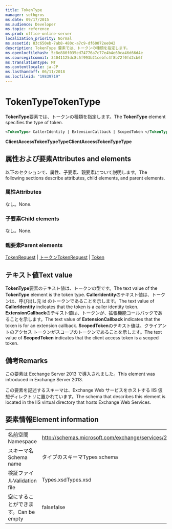 ```yaml
---
title: TokenType
manager: sethgros
ms.date: 09/17/2015
ms.audience: Developer
ms.topic: reference
ms.prod: office-online-server
localization_priority: Normal
ms.assetid: 83c650eb-7ab8-480c-a7c9-df60072ee042
description: TokenType 要素では、トークンの種類を指定します。
ms.openlocfilehash: 5c8e880f035ed74776a7c77e4b4e60ca46d66d4e
ms.sourcegitcommit: 34041125dc8c5f993b21cebfc4f8b72f0fd2cb6f
ms.translationtype: MT
ms.contentlocale: ja-JP
ms.lasthandoff: 06/11/2018
ms.locfileid: "19839719"
---
```

# <a name="tokentype"></a><span data-ttu-id="b7bf4-103">TokenType</span><span class="sxs-lookup"><span data-stu-id="b7bf4-103">TokenType</span></span>

<span data-ttu-id="b7bf4-104">**TokenType**要素では、トークンの種類を指定します。</span><span class="sxs-lookup"><span data-stu-id="b7bf4-104">The **TokenType** element specifies the type of token.</span></span> 
  
```XML
<TokenType> CallerIdentity | ExtensionCallback | ScopedToken </TokenType>
```

 <span data-ttu-id="b7bf4-105">**ClientAccessTokenTypeType**</span><span class="sxs-lookup"><span data-stu-id="b7bf4-105">**ClientAccessTokenTypeType**</span></span>
## <a name="attributes-and-elements"></a><span data-ttu-id="b7bf4-106">属性および要素</span><span class="sxs-lookup"><span data-stu-id="b7bf4-106">Attributes and elements</span></span>

<span data-ttu-id="b7bf4-107">以下のセクションで、属性、子要素、親要素について説明します。</span><span class="sxs-lookup"><span data-stu-id="b7bf4-107">The following sections describe attributes, child elements, and parent elements.</span></span>
  
### <a name="attributes"></a><span data-ttu-id="b7bf4-108">属性</span><span class="sxs-lookup"><span data-stu-id="b7bf4-108">Attributes</span></span>

<span data-ttu-id="b7bf4-109">なし。</span><span class="sxs-lookup"><span data-stu-id="b7bf4-109">None.</span></span>
  
### <a name="child-elements"></a><span data-ttu-id="b7bf4-110">子要素</span><span class="sxs-lookup"><span data-stu-id="b7bf4-110">Child elements</span></span>

<span data-ttu-id="b7bf4-111">なし。</span><span class="sxs-lookup"><span data-stu-id="b7bf4-111">None.</span></span>
  
### <a name="parent-elements"></a><span data-ttu-id="b7bf4-112">親要素</span><span class="sxs-lookup"><span data-stu-id="b7bf4-112">Parent elements</span></span>

<span data-ttu-id="b7bf4-113">[TokenRequest](tokenrequest.md) | [トークン](token.md)</span><span class="sxs-lookup"><span data-stu-id="b7bf4-113">[TokenRequest](tokenrequest.md) | [Token](token.md)</span></span>
  
## <a name="text-value"></a><span data-ttu-id="b7bf4-114">テキスト値</span><span class="sxs-lookup"><span data-stu-id="b7bf4-114">Text value</span></span>

<span data-ttu-id="b7bf4-115">**TokenType**要素のテキスト値は、トークンの型です。</span><span class="sxs-lookup"><span data-stu-id="b7bf4-115">The text value of the **TokenType** element is the token type.</span></span> <span data-ttu-id="b7bf4-116">**CallerIdentity**のテキスト値は、トークンは、呼び出し元 id のトークンであることを示します。</span><span class="sxs-lookup"><span data-stu-id="b7bf4-116">The text value of **CallerIdentity** indicates that the token is a caller identity token.</span></span> <span data-ttu-id="b7bf4-117">**ExtensionCallback**のテキスト値は、トークンが、拡張機能コールバックであることを示します。</span><span class="sxs-lookup"><span data-stu-id="b7bf4-117">The text value of **ExtensionCallback** indicates that the token is for an extension callback.</span></span> <span data-ttu-id="b7bf4-118">**ScopedToken**のテキスト値は、クライアントのアクセス トークンがスコープのトークンであることを示します。</span><span class="sxs-lookup"><span data-stu-id="b7bf4-118">The text value of **ScopedToken** indicates that the client access token is a scoped token.</span></span> 
  
## <a name="remarks"></a><span data-ttu-id="b7bf4-119">備考</span><span class="sxs-lookup"><span data-stu-id="b7bf4-119">Remarks</span></span>

<span data-ttu-id="b7bf4-120">この要素は Exchange Server 2013 で導入されました。</span><span class="sxs-lookup"><span data-stu-id="b7bf4-120">This element was introduced in Exchange Server 2013.</span></span>
  
<span data-ttu-id="b7bf4-121">この要素を記述するスキーマは、Exchange Web サービスをホストする IIS 仮想ディレクトリに置かれています。</span><span class="sxs-lookup"><span data-stu-id="b7bf4-121">The schema that describes this element is located in the IIS virtual directory that hosts Exchange Web Services.</span></span>
  
## <a name="element-information"></a><span data-ttu-id="b7bf4-122">要素情報</span><span class="sxs-lookup"><span data-stu-id="b7bf4-122">Element information</span></span>

|||
|:-----|:-----|
|<span data-ttu-id="b7bf4-123">名前空間</span><span class="sxs-lookup"><span data-stu-id="b7bf4-123">Namespace</span></span>  <br/> |http://schemas.microsoft.com/exchange/services/2006/types  <br/> |
|<span data-ttu-id="b7bf4-124">スキーマ名</span><span class="sxs-lookup"><span data-stu-id="b7bf4-124">Schema name</span></span>  <br/> |<span data-ttu-id="b7bf4-125">タイプのスキーマ</span><span class="sxs-lookup"><span data-stu-id="b7bf4-125">Types schema</span></span>  <br/> |
|<span data-ttu-id="b7bf4-126">検証ファイル</span><span class="sxs-lookup"><span data-stu-id="b7bf4-126">Validation file</span></span>  <br/> |<span data-ttu-id="b7bf4-127">Types.xsd</span><span class="sxs-lookup"><span data-stu-id="b7bf4-127">Types.xsd</span></span>  <br/> |
|<span data-ttu-id="b7bf4-128">空にすることができます。</span><span class="sxs-lookup"><span data-stu-id="b7bf4-128">Can be empty</span></span>  <br/> |<span data-ttu-id="b7bf4-129">false</span><span class="sxs-lookup"><span data-stu-id="b7bf4-129">false</span></span>  <br/> |
   

